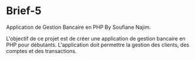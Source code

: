 # Brief-5

Application de Gestion Bancaire en PHP By Soufiane Najim.

L'objectif de ce projet est de créer une application de gestion bancaire en PHP pour débutants. L'application doit permettre la gestion des clients, des comptes et des transactions.
